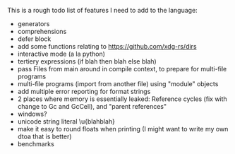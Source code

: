
This is a rough todo list of features I need to add to the language:

* generators
* comprehensions
* defer block
* add some functions relating to https://github.com/xdg-rs/dirs
* interactive mode (a la python)
* tertiery expressions (if blah then blah else blah)
* pass Files from main around in compile context, to prepare for multi-file programs
* multi-file programs (import from another file) using "module" objects
* add multiple error reporting for format strings
* 2 places where memory is essentially leaked: Reference cycles (fix with change to Gc and GcCell), and "parent references"
* windows?
* unicode string literal \u{blahblah}
* make it easy to round floats when printing (I might want to write my own dtoa that is better)
* benchmarks
